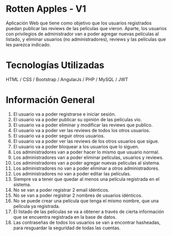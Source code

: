 # Rotten Apples - V1
Aplicación Web que tiene como objetivo que los usuarios registrados puedan publicar las reviews de las películas que vieron.
Aparte, los usuarios con privilegios de administrador van a poder agregar nuevas películas al listado, y eliminar usuarios (no administradores), reviews y las películas que les parezca indicado.

# Tecnologías Utilizadas
HTML / CSS / Bootstrap / AngularJs / PHP / MySQL / JWT

# Información General
1.	El usuario va a poder registrarse e iniciar sesión.
2.	El usuario va a poder publicar su opinión de las películas vio.
3.	El usuario va a poder eliminar y modificar las reviews que publico.
4.	El usuario va a poder ver las reviews de todos los otros usuarios.
5.	El usuario va a poder seguir otros usuarios.
6.	El usuario va a poder ver las reviews de los otros usuarios que sigue.
7.	El usuario va a poder bloquear a los usuarios que lo siguen.
8.	Los administradores van a poder hacer lo mismo que usuario normal.
9.	Los administradores van a poder eliminar películas, usuarios y reviews.
10.	Los administradores van a poder agregar nuevas películas al sistema.
11.	Los administradores no van a poder eliminar a otros administradores.
12.	Los administradores no van a poder editar las películas.
13.	Siempre va a tener que quedar al menos una película registrada en el sistema.
14.	No se van a poder registrar 2 email idénticos.
15.	No se van a poder registrar 2 nombres de usuarios idénticos.
16.	No se puede crear una película que tenga el mismo nombre, que una película ya registrada.
17.	El listado de las películas se va a obtener a través de cierta información que se encuentra registrada en la base de datos.
18.	Las contraseñas de todos los usuarios se van a encontrar hasheadas, para resguardar la seguridad de todas las cuentas.
